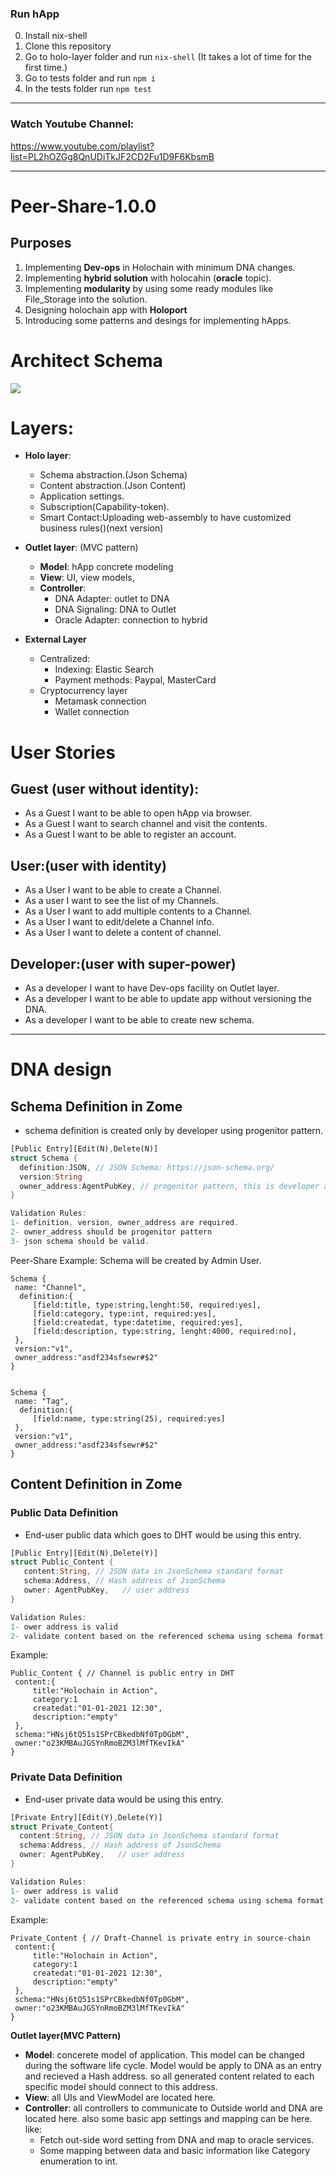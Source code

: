 ### Run hApp

0. Install nix-shell
1. Clone this repository
2. Go to holo-layer folder and run `nix-shell` (It takes a lot of time for the first time.)
3. Go to tests folder and run `npm i`
4. In the tests folder run `npm test`
___________
### Watch Youtube Channel:
https://www.youtube.com/playlist?list=PL2hOZGg8QnUDiTkJF2CD2Fu1D9F6KbsmB
___________
# Peer-Share-1.0.0


## Purposes
1. Implementing **Dev-ops** in Holochain with minimum DNA changes.
2. Implementing **hybrid solution** with holocahin (**oracle** topic).
3. Implementing **modularity** by using some ready modules like File_Storage into the solution.
4. Designing holochain app with **Holoport**
5. Introducing some patterns and desings for implementing hApps.
# Architect Schema

![](https://i.imgur.com/51Wq6oC.png)


# Layers:
* **Holo layer**:
    * Schema abstraction.(Json Schema)
    * Content abstraction.(Json Content)
    * Application settings.
    * Subscription(Capability-token).
    * Smart Contact:Uploading web-assembly to have customized business rules()(next version)
* **Outlet layer**: (MVC pattern)
    * **Model**: hApp concrete modeling
    * **View**: UI, view models,
    * **Controller**:
        * DNA Adapter: outlet to DNA 
        * DNA Signaling: DNA to Outlet
        * Oracle Adapter: connection to hybrid

* **External Layer**
    * Centralized:
        * Indexing: Elastic Search
        * Payment methods: Paypal, MasterCard
    * Cryptocurrency layer
        * Metamask connection
        * Wallet connection


# User Stories
## Guest (user without identity):
* As a Guest I want to be able to open hApp via browser.
* As a Guest I want to search channel and visit the contents.
* As a Guest I want to be able to register an account.
## User:(user with identity)
* As a User I want to be able to create a Channel.
* As a user I want to see the list of my Channels.
* As a User I want to add multiple contents to a Channel.
* As a User I want to edit/delete a Channel info.
* As a User I want to delete a content of channel.
## Developer:(user with super-power)
* As a developer I want to have Dev-ops facility on Outlet layer.
* As a developer I want to be able to update app without versioning the DNA.
* As a developer I want to be able to create new schema.

___

# DNA design
## Schema Definition in Zome

* schema definition is created only by developer using progenitor pattern.
```rust
[Public Entry][Edit(N),Delete(N)]
struct Schema {  
  definition:JSON, // JSON Schema: https://json-schema.org/
  version:String
  owner_address:AgentPubKey, // progenitor pattern, this is developer agent address
}

Validation Rules:
1- definition, version, owner_address are required.
2- owner_address should be progenitor pattern
3- json schema should be valid.

```
Peer-Share Example:
Schema will be created by Admin User.
```json=
Schema {
 name: "Channel",
  definition:{
     [field:title, type:string,lenght:50, required:yes],
     [field:category, type:int, required:yes],
     [field:createdat, type:datetime, required:yes],
     [field:description, type:string, lenght:4000, required:no],     
 },
 version:"v1",
 owner_address:"asdf234sfsewr#$2"
}


Schema {
 name: "Tag",
  definition:{
     [field:name, type:string(25), required:yes]    
 },
 version:"v1",
 owner_address:"asdf234sfsewr#$2"
}
```
## Content Definition in Zome
### Public Data Definition
* End-user public data which goes to DHT would be using this entry.
```rust
[Public Entry][Edit(N),Delete(Y)]
struct Public_Content { 
   content:String, // JSON data in JsonSchema standard format
   schema:Address, // Hash address of JsonSchema
   owner: AgentPubKey,   // user address
}

Validation Rules:
1- ower address is valid
2- validate content based on the referenced schema using schema format.
```
Example:
```json=
Public_Content { // Channel is public entry in DHT
 content:{
     title:"Holochain in Action",
     category:1
     createdat:"01-01-2021 12:30",
     description:"empty"
 },
 schema:"HNsj6tQ51s1SPrCBkedbNf0Tp0GbM",
 owner:"o23KMBAuJGSYnRmoBZM3lMfTKevIkA"
}

```

### Private Data Definition

* End-user private data would be using this entry.
```rust
[Private Entry][Edit(Y),Delete(Y)]
struct Private_Content{
  content:String, // JSON data in JsonSchema standard format
  schema:Address, // Hash address of JsonSchema
  owner: AgentPubKey,   // user address
}

Validation Rules:
1- ower address is valid
2- validate content based on the referenced schema using schema format.

```
Example:
```json=
Private_Content { // Draft-Channel is private entry in source-chain
 content:{
     title:"Holochain in Action",
     category:1
     createdat:"01-01-2021 12:30",
     description:"empty"
 },
 schema:"HNsj6tQ51s1SPrCBkedbNf0Tp0GbM",
 owner:"o23KMBAuJGSYnRmoBZM3lMfTKevIkA"
}
```
**Outlet layer(MVC Pattern)**
* **Model**: concerete model of application. This model can be changed during the software life cycle. Model would be apply to DNA as an entry and recieved a Hash address. so all generated content related to each specific model should connect to this address. 
* **View**: all UIs and ViewModel are located here. 
* **Controller**: all controllers to communicate to Outside world and DNA are located here. also some basic app settings and mapping can be here. like:      
    * Fetch out-side word setting from DNA and map to oracle services.
    * Some mapping between data and basic information like Category enumeration to int. 


